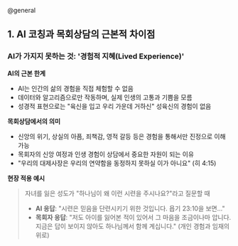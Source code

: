 @general

## 1. AI 코칭과 목회상담의 근본적 차이점

### AI가 가지지 못하는 것: '경험적 지혜(Lived Experience)'

**AI의 근본 한계**

- AI는 인간의 삶의 경험을 직접 체험할 수 없음
- 데이터와 알고리즘으로만 작동하며, 실제 인생의 고통과 기쁨을 모름
- 성경적 표현으로는 "육신을 입고 우리 가운데 거하신" 성육신의 경험이 없음

**목회상담에서의 의미**

- 신앙의 위기, 상실의 아픔, 죄책감, 영적 갈등 등은 경험을 통해서만 진정으로 이해 가능
- 목회자의 신앙 여정과 인생 경험이 상담에서 중요한 자원이 되는 이유
- "우리의 대제사장은 우리의 연약함을 동정하지 못하실 이가 아니요" (히 4:15)

**현장 적용 예시**

> 자녀를 잃은 성도가 "하나님이 왜 이런 시련을 주시나요?"라고 질문할 때
>
> - **AI 응답**: "시련은 믿음을 단련시키기 위한 것입니다. 욥기 23:10을 보면..."
> - **목회자 응답**: "저도 아이를 잃어본 적이 있어서 그 마음을 조금이나마 압니다. 지금은 답이 보이지 않아도 하나님께서 함께 계십니다." (개인 경험과 임재의 위로)

